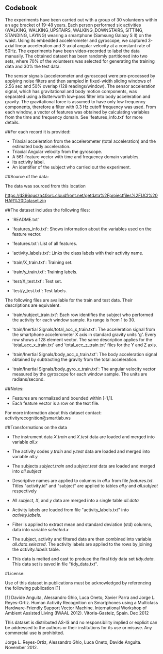 Codebook
---

The experiments have been carried out with a group of 30 volunteers within an age bracket of 19-48 years. Each person performed six activities (WALKING, WALKING_UPSTAIRS, WALKING_DOWNSTAIRS, SITTING, STANDING, LAYING) wearing a smartphone (Samsung Galaxy S II) on the waist. Using its embedded accelerometer and gyroscope, we captured 3-axial linear acceleration and 3-axial angular velocity at a constant rate of 50Hz. The experiments have been video-recorded to label the data manually. The obtained dataset has been randomly partitioned into two sets, where 70% of the volunteers was selected for generating the training data and 30% the test data. 

The sensor signals (accelerometer and gyroscope) were pre-processed by applying noise filters and then sampled in fixed-width sliding windows of 2.56 sec and 50% overlap (128 readings/window). The sensor acceleration signal, which has gravitational and body motion components, was separated using a Butterworth low-pass filter into body acceleration and gravity. The gravitational force is assumed to have only low frequency components, therefore a filter with 0.3 Hz cutoff frequency was used. From each window, a vector of features was obtained by calculating variables from the time and frequency domain. See 'features_info.txt' for more details. 

##For each record it is provided:

* Triaxial acceleration from the accelerometer (total acceleration) and the estimated body acceleration.
* Triaxial Angular velocity from the gyroscope. 
* A 561-feature vector with time and frequency domain variables. 
* Its activity label. 
* An identifier of the subject who carried out the experiment.

##Source of the data:

The data was sourced from this location

https://d396qusza40orc.cloudfront.net/getdata%2Fprojectfiles%2FUCI%20HAR%20Dataset.zip


##The dataset includes the following files:

* 'README.txt'

* 'features_info.txt': Shows information about the variables used on the feature vector.

* 'features.txt': List of all features.

* 'activity_labels.txt': Links the class labels with their activity name.

* 'train/X_train.txt': Training set.

* 'train/y_train.txt': Training labels.

* 'test/X_test.txt': Test set.

* 'test/y_test.txt': Test labels.

The following files are available for the train and test data. Their descriptions are equivalent. 

* 'train/subject_train.txt': Each row identifies the subject who performed the activity for each window sample. Its range is from 1 to 30. 

* 'train/Inertial Signals/total_acc_x_train.txt': The acceleration signal from the smartphone accelerometer X axis in standard gravity units 'g'. Every row shows a 128 element vector. The same description applies for the 'total_acc_x_train.txt' and 'total_acc_z_train.txt' files for the Y and Z axis.

* 'train/Inertial Signals/body_acc_x_train.txt': The body acceleration signal obtained by subtracting the gravity from the total acceleration. 

* 'train/Inertial Signals/body_gyro_x_train.txt': The angular velocity vector measured by the gyroscope for each window sample. The units are radians/second. 


##Notes: 

* Features are normalized and bounded within [-1,1].
* Each feature vector is a row on the text file.

For more information about this dataset contact: activityrecognition@smartlab.ws


##Transformations on the data

* The instrument data _X.train_ and _X.test_ data are loaded and merged into variable _all.x_

* The activity codes _y.train_ and _y.test_ data are loaded and merged into variable _all.y_

* The subjects _subject.train_ and _subject.test_ data are loaded and merged into _all.subject_

* Descriptive names are applied to columns in _all.x_ from file _features.txt_. 
Titles "activity.id" and "subject" are applied to tables _all.y_ and _all.subject_ respectively

* All _subject_, _X_, and _y_ data are merged into a single table _all.data_

* Activity labels are loaded from file "activity\_labels.txt" into _activity.labels_.

* Filter is applied to extract mean and standard deviation (std) columns, data into variable _selected.x_

* The subject, activity and filtered data are then combined into variable _all.data.selected_. The activity labels are applied to the rows by joining the _activity.labels_ table.

* This data is melted and cast to produce the final tidy data set _tidy.data_.  This data set is saved in file "tidy_data.txt".



#License:

Use of this dataset in publications must be acknowledged by referencing the following publication [1] 

[1] Davide Anguita, Alessandro Ghio, Luca Oneto, Xavier Parra and Jorge L. Reyes-Ortiz. Human Activity Recognition on Smartphones using a Multiclass Hardware-Friendly Support Vector Machine. International Workshop of Ambient Assisted Living (IWAAL 2012). Vitoria-Gasteiz, Spain. Dec 2012

This dataset is distributed AS-IS and no responsibility implied or explicit can be addressed to the authors or their institutions for its use or misuse. Any commercial use is prohibited.

Jorge L. Reyes-Ortiz, Alessandro Ghio, Luca Oneto, Davide Anguita. November 2012.
